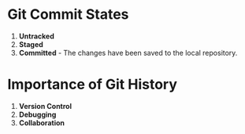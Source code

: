 # Git Commit States
1. **Untracked**
2. **Staged**
3. **Committed** - The changes have been saved to the local repository.


# Importance of Git History
1. **Version Control**
2. **Debugging**
3. **Collaboration**

